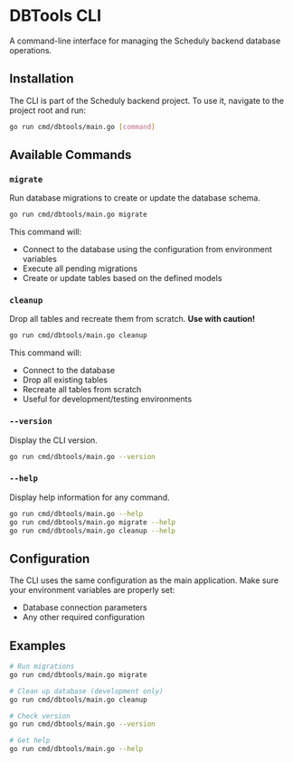 # DBTools CLI

A command-line interface for managing the Scheduly backend database operations.

## Installation

The CLI is part of the Scheduly backend project. To use it, navigate to the project root and run:

```bash
go run cmd/dbtools/main.go [command]
```

## Available Commands

### `migrate`

Run database migrations to create or update the database schema.

```bash
go run cmd/dbtools/main.go migrate
```

This command will:

- Connect to the database using the configuration from environment variables
- Execute all pending migrations
- Create or update tables based on the defined models

### `cleanup`

Drop all tables and recreate them from scratch. **Use with caution!**

```bash
go run cmd/dbtools/main.go cleanup
```

This command will:

- Connect to the database
- Drop all existing tables
- Recreate all tables from scratch
- Useful for development/testing environments

### `--version`

Display the CLI version.

```bash
go run cmd/dbtools/main.go --version
```

### `--help`

Display help information for any command.

```bash
go run cmd/dbtools/main.go --help
go run cmd/dbtools/main.go migrate --help
go run cmd/dbtools/main.go cleanup --help
```

## Configuration

The CLI uses the same configuration as the main application. Make sure your environment variables are properly set:

- Database connection parameters
- Any other required configuration

## Examples

```bash
# Run migrations
go run cmd/dbtools/main.go migrate

# Clean up database (development only)
go run cmd/dbtools/main.go cleanup

# Check version
go run cmd/dbtools/main.go --version

# Get help
go run cmd/dbtools/main.go --help
```
